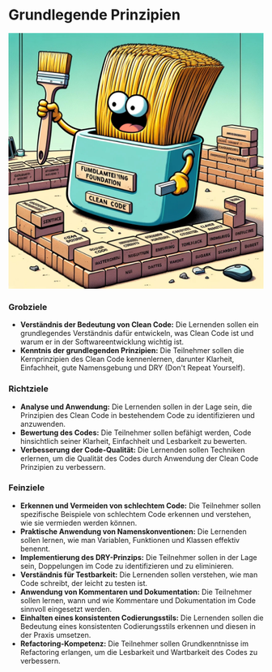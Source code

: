 # Grundlegende Prinzipien

![Basics](pictures/Fundamentals.jpg "Grundlegendes")

### Grobziele

- **Verständnis der Bedeutung von Clean Code:** Die Lernenden sollen ein grundlegendes Verständnis dafür entwickeln, was Clean Code ist und warum er in der Softwareentwicklung wichtig ist.
- **Kenntnis der grundlegenden Prinzipien:** Die Teilnehmer sollen die Kernprinzipien des Clean Code kennenlernen, darunter Klarheit, Einfachheit, gute Namensgebung und DRY (Don't Repeat Yourself).

### Richtziele

- **Analyse und Anwendung:** Die Lernenden sollen in der Lage sein, die Prinzipien des Clean Code in bestehendem Code zu identifizieren und anzuwenden.
- **Bewertung des Codes:** Die Teilnehmer sollen befähigt werden, Code hinsichtlich seiner Klarheit, Einfachheit und Lesbarkeit zu bewerten.
- **Verbesserung der Code-Qualität:** Die Lernenden sollen Techniken erlernen, um die Qualität des Codes durch Anwendung der Clean Code Prinzipien zu verbessern.

### Feinziele

- **Erkennen und Vermeiden von schlechtem Code:** Die Teilnehmer sollen spezifische Beispiele von schlechtem Code erkennen und verstehen, wie sie vermieden werden können.
- **Praktische Anwendung von Namenskonventionen:** Die Lernenden sollen lernen, wie man Variablen, Funktionen und Klassen effektiv benennt.
- **Implementierung des DRY-Prinzips:** Die Teilnehmer sollen in der Lage sein, Doppelungen im Code zu identifizieren und zu eliminieren.
- **Verständnis für Testbarkeit:** Die Lernenden sollen verstehen, wie man Code schreibt, der leicht zu testen ist.
- **Anwendung von Kommentaren und Dokumentation:** Die Teilnehmer sollen lernen, wann und wie Kommentare und Dokumentation im Code sinnvoll eingesetzt werden.
- **Einhalten eines konsistenten Codierungsstils:** Die Lernenden sollen die Bedeutung eines konsistenten Codierungsstils erkennen und diesen in der Praxis umsetzen.
- **Refactoring-Kompetenz:** Die Teilnehmer sollen Grundkenntnisse im Refactoring erlangen, um die Lesbarkeit und Wartbarkeit des Codes zu verbessern.
